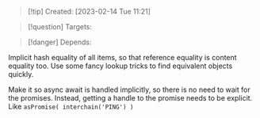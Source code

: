 
>[!tip] Created: [2023-02-14 Tue 11:21]

>[!question] Targets: 

>[!danger] Depends: 

Implicit hash equality of all items, so that reference equality is content equality too.
Use some fancy lookup tricks to find equivalent objects quickly.

Make it so async await is handled implicitly, so there is no need to wait for the promises.  Instead, getting a handle to the promise needs to be explicit. Like `asPromise( interchain('PING') )` 